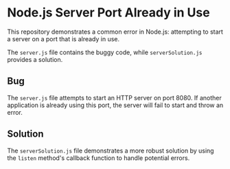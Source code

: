 # Node.js Server Port Already in Use

This repository demonstrates a common error in Node.js: attempting to start a server on a port that is already in use.

The `server.js` file contains the buggy code, while `serverSolution.js` provides a solution.

## Bug

The `server.js` file attempts to start an HTTP server on port 8080. If another application is already using this port, the server will fail to start and throw an error.

## Solution

The `serverSolution.js` file demonstrates a more robust solution by using the `listen` method's callback function to handle potential errors.
